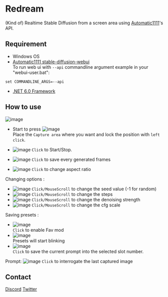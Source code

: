 # Redream

(Kind of) Realtime Stable Diffusion from a screen area using [Automatic1111](https://github.com/AUTOMATIC1111/stable-diffusion-webui)'s API.

## Requirement
- Windows OS
- [Automatic1111 stable-diffusion-webui](https://github.com/AUTOMATIC1111/stable-diffusion-webui)   
To run web ui with ```--api``` commandline argument
example in your "webui-user.bat": 
```
set COMMANDLINE_ARGS=--api
```
- [.NET 6.0 Framework](https://dotnet.microsoft.com/en-us/download/dotnet/6.0)

## How to use

![image](https://user-images.githubusercontent.com/111762798/207283950-3de127e8-575a-4012-98b9-73c9258f4fe7.png)

- Start to press ![image](https://user-images.githubusercontent.com/111762798/207306165-315287c6-e337-46fa-9d80-19c4eb782226.png)   
Place the ```Capture area``` where you want and lock the position with ```left click```.  


- ![image](https://user-images.githubusercontent.com/111762798/207306554-a15944a1-3acd-41c0-8054-b2ab6a441265.png) ```Click``` to Start/Stop.
- ![image](https://user-images.githubusercontent.com/111762798/207307399-d24b97ca-4ef0-4fc3-b62a-290e82c3acc8.png) ```Click``` to save every generated frames
- ![image](https://user-images.githubusercontent.com/111762798/207307617-5af3735b-eda3-48dc-b426-f93db18809a6.png) ```Click``` to change aspect ratio

Changing options :
- ![image](https://user-images.githubusercontent.com/111762798/207307725-a0c2fea1-3f04-4e5d-8504-1004f610be72.png) ```Click/MouseScroll``` to change the seed value (-1 for random)
- ![image](https://user-images.githubusercontent.com/111762798/207308468-fd1085df-11ef-4692-8a19-36ee129bbfdf.png) ```Click/MouseScroll``` to change the steps
- ![image](https://user-images.githubusercontent.com/111762798/207308656-348a6d65-0014-4b49-94ed-d28521246200.png) ```Click/MouseScroll``` to change the denoising strength
- ![image](https://user-images.githubusercontent.com/111762798/207308818-78c084e5-f489-42c4-ab21-f2e7c56033b5.png) ```Click/MouseScroll``` to change the cfg scale

Saving presets :
- ![image](https://user-images.githubusercontent.com/111762798/207309228-04635108-dbd7-40af-8913-f6848a54d2be.png)   
```Click``` to enable Fav mod   
- ![image](https://user-images.githubusercontent.com/111762798/207309404-749e0a8d-0fde-40d8-892c-2ea928643cf8.png)   
Presets will start blinking
- ![image](https://user-images.githubusercontent.com/111762798/207309847-1ef2322a-bee2-4c79-82bf-00f161f55746.png)   
```Click``` to save the current prompt into the selected slot number.

Prompt:
![image](https://user-images.githubusercontent.com/111762798/207310573-321321d8-d735-463b-8ec3-28a8bb53ffd8.png) ```Click``` to interrogate the last captured image


## Contact

[Discord](https://discord.gg/UYgRnhj8PR)
[Twitter](https://twitter.com/Fictiverse)
